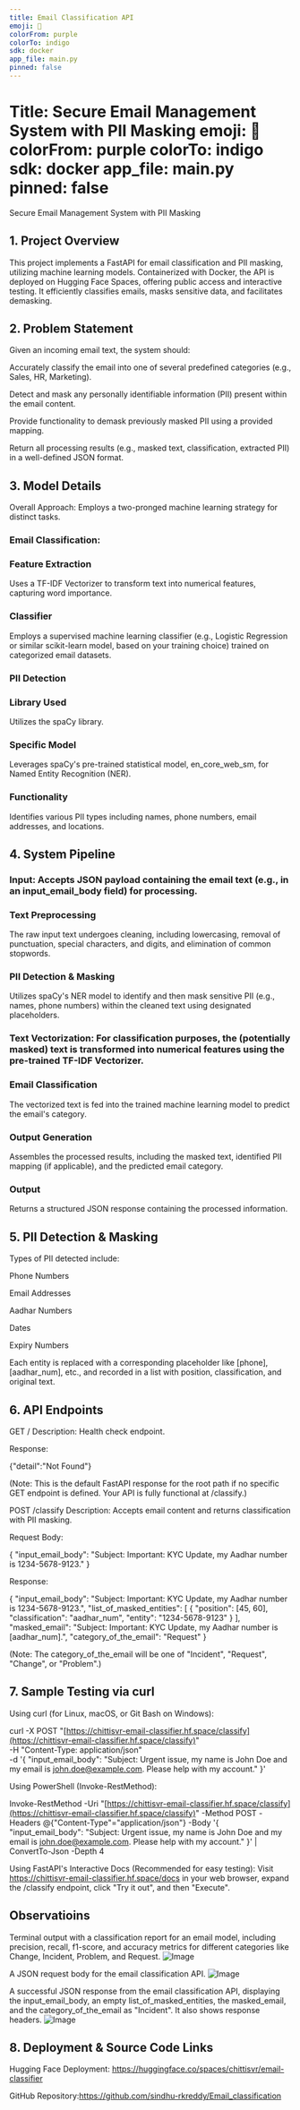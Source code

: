 ```yaml
---
title: Email Classification API
emoji: 📧
colorFrom: purple
colorTo: indigo
sdk: docker
app_file: main.py
pinned: false
---
```


# Title: Secure Email Management System with PII Masking emoji: 📧 colorFrom: purple colorTo: indigo sdk: docker app_file: main.py pinned: false
Secure Email Management System with PII Masking
## 1. Project Overview
This project implements a FastAPI for email classification and PII masking, utilizing machine learning models. Containerized with Docker, the API is deployed on Hugging Face Spaces, offering public access and interactive testing. It efficiently classifies emails, masks sensitive data, and facilitates demasking.

## 2. Problem Statement
Given an incoming email text, the system should:

Accurately classify the email into one of several predefined categories (e.g., Sales, HR, Marketing).

Detect and mask any personally identifiable information (PII) present within the email content.

Provide functionality to demask previously masked PII using a provided mapping.

Return all processing results (e.g., masked text, classification, extracted PII) in a well-defined JSON format.

## 3. Model Details
Overall Approach: Employs a two-pronged machine learning strategy for distinct tasks.

### Email Classification:

### Feature Extraction
Uses a TF-IDF Vectorizer to transform text into numerical features, capturing word importance.

### Classifier
Employs a supervised machine learning classifier (e.g., Logistic Regression or similar scikit-learn model, based on your training choice) trained on categorized email datasets.

### PII Detection

### Library Used
Utilizes the spaCy library.

### Specific Model
Leverages spaCy's pre-trained statistical model, en_core_web_sm, for Named Entity Recognition (NER).

### Functionality
Identifies various PII types including names, phone numbers, email addresses, and locations.

## 4. System Pipeline
### Input: Accepts JSON payload containing the email text (e.g., in an input_email_body field) for processing.

### Text Preprocessing
The raw input text undergoes cleaning, including lowercasing, removal of punctuation, special characters, and digits, and elimination of common stopwords.

### PII Detection & Masking
Utilizes spaCy's NER model to identify and then mask sensitive PII (e.g., names, phone numbers) within the cleaned text using designated placeholders.

### Text Vectorization: For classification purposes, the (potentially masked) text is transformed into numerical features using the pre-trained TF-IDF Vectorizer.

### Email Classification
The vectorized text is fed into the trained machine learning model to predict the email's category.

### Output Generation
Assembles the processed results, including the masked text, identified PII mapping (if applicable), and the predicted email category.

### Output
Returns a structured JSON response containing the processed information.

## 5. PII Detection & Masking
Types of PII detected include:

Phone Numbers

Email Addresses

Aadhar Numbers

Dates

Expiry Numbers

Each entity is replaced with a corresponding placeholder like [phone], [aadhar_num], etc., and recorded in a list with position, classification, and original text.

## 6. API Endpoints
GET /
Description: Health check endpoint.

Response:

{"detail":"Not Found"}

(Note: This is the default FastAPI response for the root path if no specific GET endpoint is defined. Your API is fully functional at /classify.)

POST /classify
Description: Accepts email content and returns classification with PII masking.

Request Body:

{
  "input_email_body": "Subject: Important: KYC Update, my Aadhar number is 1234-5678-9123."
}

Response:

{
  "input_email_body": "Subject: Important: KYC Update, my Aadhar number is 1234-5678-9123.",
  "list_of_masked_entities": [
    {
      "position": [45, 60],
      "classification": "aadhar_num",
      "entity": "1234-5678-9123"
    }
  ],
  "masked_email": "Subject: Important: KYC Update, my Aadhar number is [aadhar_num].",
  "category_of_the_email": "Request"
}

(Note: The category_of_the_email will be one of "Incident", "Request", "Change", or "Problem".)

## 7. Sample Testing via curl
Using curl (for Linux, macOS, or Git Bash on Windows):

curl -X POST "[https://chittisvr-email-classifier.hf.space/classify](https://chittisvr-email-classifier.hf.space/classify)" \
     -H "Content-Type: application/json" \
     -d '{
           "input_email_body": "Subject: Urgent issue, my name is John Doe and my email is john.doe@example.com. Please help with my account."
         }'

Using PowerShell (Invoke-RestMethod):

Invoke-RestMethod -Uri "[https://chittisvr-email-classifier.hf.space/classify](https://chittisvr-email-classifier.hf.space/classify)" -Method POST -Headers @{"Content-Type"="application/json"} -Body '{ "input_email_body": "Subject: Urgent issue, my name is John Doe and my email is john.doe@example.com. Please help with my account." }' | ConvertTo-Json -Depth 4

Using FastAPI's Interactive Docs (Recommended for easy testing):
Visit https://chittisvr-email-classifier.hf.space/docs in your web browser, expand the /classify endpoint, click "Try it out", and then "Execute".

## Observatioins
Terminal output with a classification report for an email model, including precision, recall, f1-score, and accuracy metrics for different categories like Change, Incident, Problem, and Request.
![Image](https://github.com/user-attachments/assets/fce1df6a-f9e6-45d7-99e3-5f2f61b3b14d)

 A JSON request body for the email classification API.
![Image](https://github.com/user-attachments/assets/651a3ca1-2724-4075-9f3d-26ab71277406)

A successful JSON response from the email classification API, displaying the input_email_body, an empty list_of_masked_entities, the masked_email, and the category_of_the_email as "Incident". It also shows response headers.
![Image](https://github.com/user-attachments/assets/67ecd8cc-f8df-4c0e-a809-81ab4836067e)

## 8. Deployment & Source Code Links
Hugging Face Deployment: https://huggingface.co/spaces/chittisvr/email-classifier

GitHub Repository:https://github.com/sindhu-rkreddy/Email_classification
